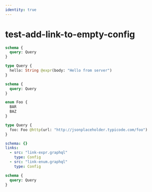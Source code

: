 ```yaml
---
identity: true
---
```


# test-add-link-to-empty-config

```graphql @file:link-expr.graphql
schema {
  query: Query
}

type Query {
  hello: String @expr(body: "Hello from server")
}
```

```graphql @file:link-enum.graphql
schema {
  query: Query
}

enum Foo {
  BAR
  BAZ
}

type Query {
  foo: Foo @http(url: "http://jsonplaceholder.typicode.com/foo")
}
```

```yml @file:config.yml
schema: {}
links:
  - src: "link-expr.graphql"
    type: Config
  - src: "link-enum.graphql"
    type: Config
```

```graphql @config
schema {
  query: Query
}
```

